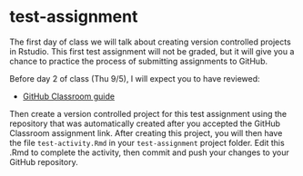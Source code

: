 # test-assignment
The first day of class we will talk about creating version controlled projects in Rstudio. This first test assignment will not be graded, but it will give you a chance to practice the process of submitting  assignments to GitHub. 

Before day 2 of class (Thu 9/5), I will expect you to have reviewed: 

- [GitHub Classroom guide](https://github.com/jfiksel/github-classroom-for-students)

Then create a version controlled project for this test assignment using the repository that was automatically created after you accepted the GitHub Classroom assignment link. After creating this project, you will then have the file `test-activity.Rmd` in your `test-assignment` project folder. Edit this .Rmd to complete the activity, then commit and push your changes to your GitHub repository.

